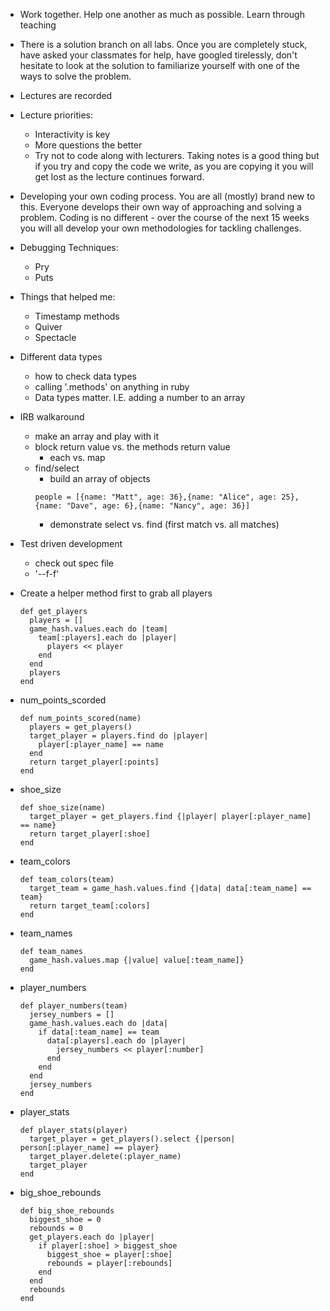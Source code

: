 - Work together. Help one another as much as possible. Learn through teaching
- There is a solution branch on all labs. Once you are completely stuck, have asked your classmates for help, have googled tirelessly, don't hesitate to look at the solution to familiarize yourself with one of the ways to solve the problem.
- Lectures are recorded
- Lecture priorities:

  - Interactivity is key
  - More questions the better
  - Try not to code along with lecturers. Taking notes is a good thing but if you try and copy the code we write, as you are copying it you will get lost as the lecture continues forward.

- Developing your own coding process. You are all (mostly) brand new to this. Everyone develops their own way of approaching and solving a problem. Coding is no different - over the course of the next 15 weeks you will all develop your own methodologies for tackling challenges.

- Debugging Techniques:

  - Pry
  - Puts

- Things that helped me:

  - Timestamp methods
  - Quiver
  - Spectacle

- Different data types

  - how to check data types
  - calling '.methods' on anything in ruby
  - Data types matter. I.E. adding a number to an array

- IRB walkaround

  - make an array and play with it
  - block return value vs. the methods return value
    - each vs. map
  - find/select
    - build an array of objects
    ```
    people = [{name: "Matt", age: 36},{name: "Alice", age: 25},{name: "Dave", age: 6},{name: "Nancy", age: 36}]
    ```
    - demonstrate select vs. find (first match vs. all matches)

- Test driven development

  - check out spec file
  - '--f-f'

- Create a helper method first to grab all players
  ```
  def get_players
    players = []
    game_hash.values.each do |team|
      team[:players].each do |player|
        players << player
      end
    end
    players
  end
  ```
- num_points_scorded
  ```
  def num_points_scored(name)
    players = get_players()
    target_player = players.find do |player|
      player[:player_name] == name
    end
    return target_player[:points]
  end
  ```
- shoe_size
  ```
  def shoe_size(name)
    target_player = get_players.find {|player| player[:player_name] == name}
    return target_player[:shoe]
  end
  ```
- team_colors
  ```
  def team_colors(team)
    target_team = game_hash.values.find {|data| data[:team_name] == team}
    return target_team[:colors]
  end
  ```
- team_names
  ```
  def team_names
    game_hash.values.map {|value| value[:team_name]}
  end
  ```
- player_numbers
  ```
  def player_numbers(team)
    jersey_numbers = []
    game_hash.values.each do |data|
      if data[:team_name] == team
        data[:players].each do |player|
          jersey_numbers << player[:number]
        end
      end
    end
    jersey_numbers
  end
  ```
- player_stats
  ```
  def player_stats(player)
    target_player = get_players().select {|person| person[:player_name] == player}
    target_player.delete(:player_name)
    target_player
  end
  ```
- big_shoe_rebounds
  ```
  def big_shoe_rebounds
    biggest_shoe = 0
    rebounds = 0
    get_players.each do |player|
      if player[:shoe] > biggest_shoe
        biggest_shoe = player[:shoe]
        rebounds = player[:rebounds]
      end
    end
    rebounds
  end
  ```

